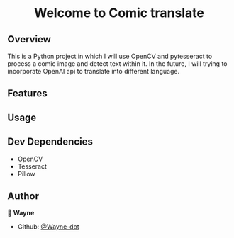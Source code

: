 <h1 align="center">Welcome to Comic translate </h1>

## Overview
This is a Python project in which I will use OpenCV and pytesseract to process a comic image and detect text within it. In the future, I will trying to incorporate OpenAI api to translate into different language.

## Features

## Usage



## Dev Dependencies
* OpenCV
* Tesseract
* Pillow

## Author

👤 **Wayne**

* Github: [@Wayne-dot](https://github.com/Wayne-dot)
